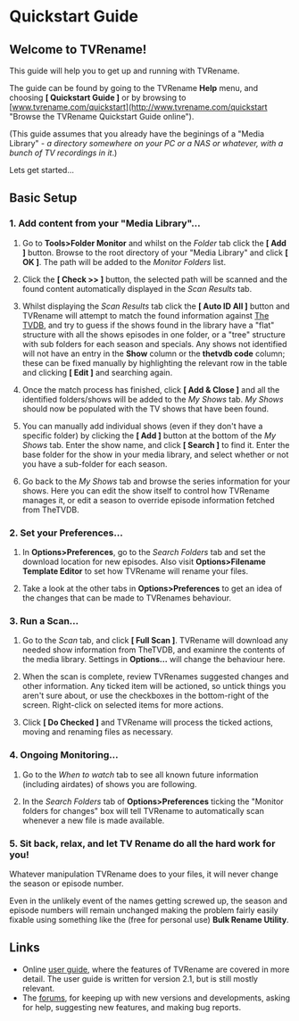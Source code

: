 # Quickstart Guide

## Welcome to TVRename!

This guide will help you to get up and running with TVRename.

The guide can be found by going to the TVRename **Help** menu, and choosing **\[ Quickstart Guide \]** or by browsing to [www.tvrename.com/quickstart](http://www.tvrename.com/quickstart "Browse the TVRename Quickstart Guide online").

(This guide assumes that you already have the beginings of a "Media Library" - *a directory somewhere on your PC or a NAS or whatever, with a bunch of TV recordings in it*.)

Lets get started...

## Basic Setup

### 1. Add content from your "Media Library"...

 1. Go to **Tools>Folder Monitor** and whilst on the *Folder* tab click the **\[ Add \]** button. Browse to the root directory of your "Media Library" and click **\[ OK \]**. The path will be added to the *Monitor Folders* list.

 2. Click the **\[ Check >> \]** button, the selected path will be scanned and the found content automatically displayed in the *Scan Results* tab.
 
 3. Whilst displaying the *Scan Results* tab click the **\[ Auto ID All \]** button and TVRename will attempt to match the found information against [The TVDB](http://thetvdb.com "Visit thetvdb.com"), and try to guess if the shows found in the library have a "flat" structure with all the shows episodes in one folder, or a "tree" structure with sub folders for each season and specials.
 Any shows not identified will not have an entry in the **Show** column or the **thetvdb code** column; these can be fixed manually by highlighting the relevant row in the table and clicking **\[ Edit \]** and searching again.

 4. Once the match process has finished, click **\[ Add & Close \]** and all the identified folders/shows will be added to the *My Shows* tab. *My Shows* should now be populated with the TV shows that have been found.
 
 5. You can manually add individual shows (even if they don't have a specific folder) by clicking the **\[ Add \]** button at the bottom of the *My Shows* tab. Enter the show name, and click **\[ Search \]** to find it. Enter the base folder for the show in your media library, and select whether or not you have a sub-folder for each season.

 6. Go back to the *My Shows* tab and browse the series information for your shows. Here you can edit the show itself to control how TVRename manages it, or edit a season to override episode information fetched from TheTVDB.

### 2. Set your Preferences...

 1. In **Options>Preferences**, go to the *Search Folders* tab and set the download location for new episodes. Also visit **Options>Filename Template Editor** to set how TVRename will rename your files.

 2. Take a look at the other tabs in **Options>Preferences** to get an idea of the changes that can be made to TVRenames behaviour.
 
### 3. Run a Scan...

 1. Go to the *Scan* tab, and click **\[ Full Scan \]**. TVRename will download any needed show information from TheTVDB, and examinre the contents of the media library. Settings in **Options...** will change the behaviour here.

 2. When the scan is complete, review TVRenames suggested changes and other information. Any ticked item will be actioned, so untick things you aren't sure about, or use the checkboxes in the bottom-right of the screen. Right-click on selected items for more actions.

 3. Click **\[ Do Checked \]** and TVRename will process the ticked actions, moving and renaming files as necessary.

### 4. Ongoing Monitoring...

 1. Go to the *When to watch* tab to see all known future information (including airdates) of shows you are following.
 
 2. In the *Search Folders* tab of **Options>Preferences** ticking the "Monitor folders for changes" box will tell TVRename to automatically scan whenever a new file is made available.

### 5. Sit back, relax, and let TV Rename do all the hard work for you!

Whatever manipulation TVRename does to your files, it will never change the season or episode number.

Even in the unlikely event of the names getting screwed up, the season and episode numbers will remain unchanged making the problem fairly easily fixable using something like the (free for personal use) **Bulk Rename Utility**.

## Links
* Online [user guide](userguide), where the features of TVRename are covered in more detail. The user guide is written for version 2.1, but is still mostly relevant.
* The [forums](https://groups.google.com/forum/#!forum/tvrename), for keeping up with new versions and developments, asking for help, suggesting new features, and making bug reports.
